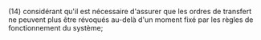 (14) considérant qu'il est nécessaire d'assurer que les ordres de transfert ne peuvent plus être révoqués au-delà d'un moment fixé par les règles de fonctionnement du système;